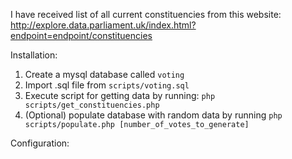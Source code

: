I have received list of all current constituencies from this website: http://explore.data.parliament.uk/index.html?endpoint=endpoint/constituencies


Installation:
1. Create a mysql database called `voting`
2. Import .sql file from `scripts/voting.sql`
3. Execute script for getting data by running: `php scripts/get_constituencies.php`
4. (Optional) populate database with random data by running `php scripts/populate.php [number_of_votes_to_generate]`

Configuration:
